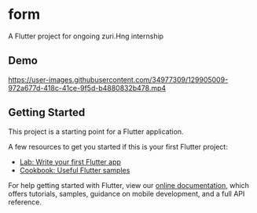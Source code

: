# form

A Flutter project for ongoing zuri.Hng internship


## Demo 


https://user-images.githubusercontent.com/34977309/129905009-972a677d-418c-41ce-9f5d-b4880832b478.mp4


 

## Getting Started

This project is a starting point for a Flutter application.

A few resources to get you started if this is your first Flutter project:

- [Lab: Write your first Flutter app](https://flutter.dev/docs/get-started/codelab)
- [Cookbook: Useful Flutter samples](https://flutter.dev/docs/cookbook)

For help getting started with Flutter, view our
[online documentation](https://flutter.dev/docs), which offers tutorials,
samples, guidance on mobile development, and a full API reference.
